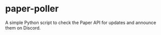 # paper-poller
A simple Python script to check the Paper API for updates and announce them on Discord.
